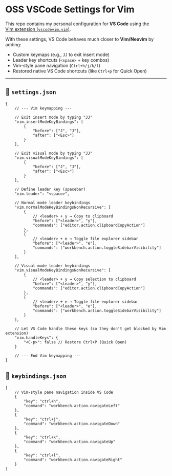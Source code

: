 # OSS VSCode Settings for Vim

This repo contains my personal configuration for **VS Code** using the  
[Vim extension (`vscodevim.vim`)](https://open-vsx.org/vscode/item?itemName=vscodevim.vim).  

With these settings, VS Code behaves much closer to **Vim/Neovim** by adding:  
- Custom keymaps (e.g., `JJ` to exit insert mode)  
- Leader key shortcuts (`<space>` + key combos)  
- Vim-style pane navigation (`Ctrl+h/j/k/l`)  
- Restored native VS Code shortcuts (like `Ctrl+p` for Quick Open) 

---

## 📌 `settings.json`

```jsonc
{
    // --- Vim keymapping ---
    
    // Exit insert mode by typing "JJ"
    "vim.insertModeKeyBindings": [
        {
            "before": ["J", "J"],
            "after": ["<Esc>"]
        }
    ],

    // Exit visual mode by typing "JJ"
    "vim.visualModeKeyBindings": [
        {
            "before": ["J", "J"],
            "after": ["<Esc>"]
        }
    ],

    // Define leader key (spacebar)
    "vim.leader": "<space>",

    // Normal mode leader keybindings
    "vim.normalModeKeyBindingsNonRecursive": [
        {
            // <leader> + y → Copy to clipboard
            "before": ["<leader>", "y"],
            "commands": ["editor.action.clipboardCopyAction"]
        },
        {
            // <leader> + e → Toggle file explorer sidebar
            "before": ["<leader>", "e"],
            "commands": ["workbench.action.toggleSidebarVisibility"]
        }
    ],

    // Visual mode leader keybindings
    "vim.visualModeKeyBindingsNonRecursive": [
        {
            // <leader> + y → Copy selection to clipboard
            "before": ["<leader>", "y"],
            "commands": ["editor.action.clipboardCopyAction"]
        },
        {
            // <leader> + e → Toggle file explorer sidebar
            "before": ["<leader>", "e"],
            "commands": ["workbench.action.toggleSidebarVisibility"]
        }
    ],

    // Let VS Code handle these keys (so they don't get blocked by Vim extension)
    "vim.handleKeys": {
        "<C-p>": false // Restore Ctrl+P (Quick Open)
    }

    // --- End Vim keymapping ---
}
```

## 📌 `keybindings.json`
```jsonc
[
    // Vim-style pane navigation inside VS Code
    {
        "key": "ctrl+h",
        "command": "workbench.action.navigateLeft"
    },
    {
        "key": "ctrl+j",
        "command": "workbench.action.navigateDown"
    },
    {
        "key": "ctrl+k",
        "command": "workbench.action.navigateUp"
    },
    {
        "key": "ctrl+l",
        "command": "workbench.action.navigateRight"
    }
]
```
